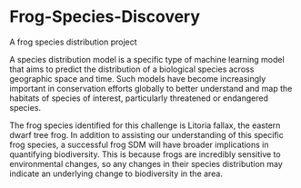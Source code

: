 # Frog-Species-Discovery
A frog species distribution project 


A species distribution model is a specific type of machine learning model that aims to predict the distribution of a biological species across geographic space and time. Such models have become increasingly important in conservation efforts globally to better understand and map the habitats of species of interest, particularly threatened or endangered species.

The frog species identified for this challenge is Litoria fallax, the eastern dwarf tree frog. In addition to assisting our understanding of this specific frog species, a successful frog SDM will have broader implications in quantifying biodiversity. This is because frogs are incredibly sensitive to environmental changes, so any changes in their species distribution may indicate an underlying change to biodiversity in the area.
